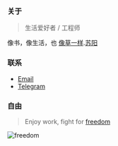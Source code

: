 ### 关于

> 生活爱好者 / 工程师

像书，像生活，也 [像草一样](http://www.xiami.com/song/1769941357?spm=a1z1s.6843761.226669510.9.GjjORv&amp;from=search_popup_song).[苏阳](http://baike.baidu.com/subview/1157875/5594570.htm?fr=aladdin)

### 联系

* [Email](mailto:stuarthua.cn@gmail.com)
* <a target="_blank" href="https://t.me/stuarthua">Telegram</a>

### 自由

>Enjoy work, fight for [freedom](https://zh.wikipedia.org/zh-hans/%E5%8B%87%E6%95%A2%E7%9A%84%E5%BF%83)

![freedom](http://res.stuarthua.com/braveheart.jpg)

